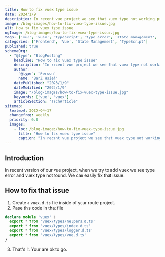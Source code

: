```yaml
---
title: How to fix vuex type issue
date: 2024/1/9
description: In recent vue project we see that vuex type not working properly. We will fix that type issue and make vuex type workable
image: /blog-images/how-to-fix-vuex-type-issue.jpg
alt: How to fix vuex type issue
ogImage: /blog-images/how-to-fix-vuex-type-issue.jpg
tags: ['vue', 'vuex', 'typescript', 'type error', 'state management', 'frontend', 'bug fix']
categories: ['Frontend', 'Vue', 'State Management', 'TypeScript']
published: true
schemaOrg:
  - "@type": "BlogPosting"
    headline: "How to fix vuex type issue"
    description: "In recent vue project we see that vuex type not working properly. We will fix that type issue and make vuex type workable."
    author:
      "@type": "Person"
      name: "BarZ Hsieh"
    datePublished: "2023/1/9"
    dateModified: "2023/1/9"
    image: "/blog-images/how-to-fix-vuex-type-issue.jpg"
    keywords: ['vue', "vuex"]
    articleSection: "TechArticle"
sitemap:
  lastmod: 2025-04-17
  changefreq: weekly
  priority: 0.8
  images:
    - loc: /blog-images/how-to-fix-vuex-type-issue.jpg
      title: "How to fix vuex type issue"
      caption: "In recent vue project we see that vuex type not working properly. We will fix that type issue and make vuex type workable."
---
```


## Introduction

In recent version of our vue project, when we try to add vuex we see type error and vuex type not found. We can easily fix that issue.

## How to fix that issue

1. Create a `vuex.d.ts` file inside of your route project.
2. Pase this code in that file

```ts
declare module 'vuex' {
  export * from 'vuex/types/helpers.d.ts'
  export * from 'vuex/types/index.d.ts'
  export * from 'vuex/types/logger.d.ts'
  export * from 'vuex/types/vue.d.ts'
}
```

3. That's it. Your are ok to go.
